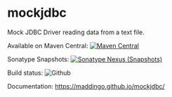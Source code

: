 # mockjdbc
Mock JDBC Driver reading data from a text file.

Available on Maven Central: [![Maven Central](https://img.shields.io/maven-central/v/no.maddin.mockjdbc/mock-jdbc.svg?style=plastic)](http://search.maven.org/#search%7Cga%7C1%7Ca%3A%22mock-jdbc%22%20g%3A%22no.maddin.mockjdbc%22)

Sonatype Snapshots: [![Sonatype Nexus (Snapshots)](https://img.shields.io/nexus/s/https/oss.sonatype.org/no.maddin.mockjdbc/mock-jdbc.svg?style=plastic)](https://oss.sonatype.org/#nexus-search;gav~no.maddin.mockjdbc~mock-jdbc~~~)

Build status: ![Github](https://github.com/maddingo/mockjdbc/actions/workflows/maven-publish.yml/badge.svg)

Documentation: https://maddingo.github.io/mockjdbc/


